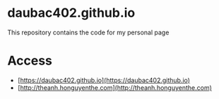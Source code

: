 # daubac402.github.io

This repository contains the code for my personal page

# Access
* [https://daubac402.github.io](https://daubac402.github.io)
* [http://theanh.honguyenthe.com](http://theanh.honguyenthe.com)
